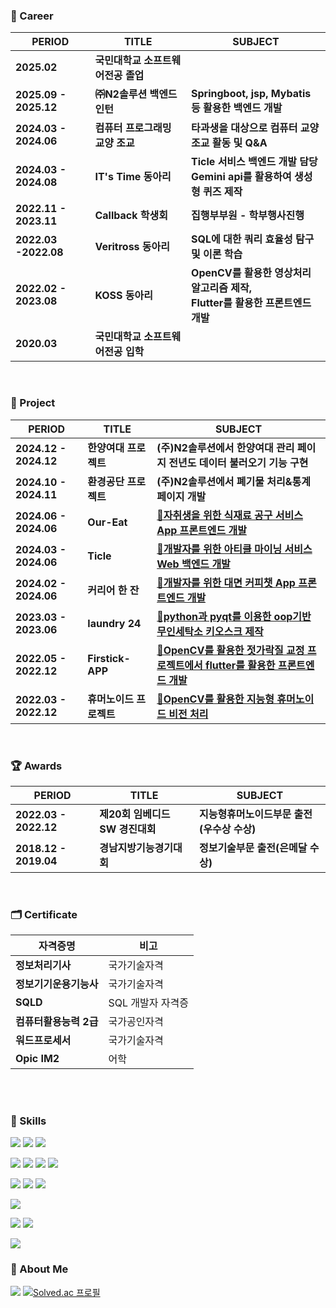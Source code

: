 


### 🏢 Career

| PERIOD | TITLE | SUBJECT |
| ------- | ------- | ------- | 
| **2025.02** | **국민대학교 소프트웨어전공 졸업** | |
| **2025.09 - 2025.12** | **㈜N2솔루션 백엔드 인턴** | **Springboot, jsp, Mybatis 등 활용한 백엔드 개발** |
| **2024.03 - 2024.06** | **컴퓨터 프로그래밍 교양 조교** | **타과생을 대상으로 컴퓨터 교양 조교 활동 및 Q&A**| 
| **2024.03 - 2024.08** | **IT's Time 동아리** | **Ticle 서비스 백엔드 개발 담당<br>Gemini api를 활용하여 생성형 퀴즈 제작**|
| **2022.11 - 2023.11** | **Callback 학생회** | **집행부부원 - 학부행사진행** | 
| **2022.03 -2022.08** | **Veritross 동아리** | **SQL에 대한 쿼리 효율성 탐구 및 이론 학습** |
| **2022.02 - 2023.08** | **KOSS 동아리** |**OpenCV를 활용한 영상처리 알고리즘 제작, <br>Flutter를 활용한 프론트엔드 개발**|
| **2020.03** | **국민대학교 소프트웨어전공 입학** | |

<br>

### 📜 Project  

| PERIOD | TITLE | SUBJECT |
| ----------- | ------- | -------|
| **2024.12 - 2024.12** | **한양여대 프로젝트** | **(주)N2솔루션에서 한양여대 관리 페이지 전년도 데이터 불러오기 기능 구현** |
| **2024.10 - 2024.11** | **환경공단 프로젝트** | **(주)N2솔루션에서 폐기물 처리&통계 페이지 개발** |
| **2024.06 - 2024.06** | **Our-Eat** | **[🔗자취생을 위한 식재료 공구 서비스 App 프론트엔드 개발](https://github.com/chaeyeonKong/Our-Eat)** |
| **2024.03 - 2024.06** | **Ticle** | **[🔗개발자를 위한 아티클 마이닝 서비스 Web 백엔드 개발](https://github.com/chaeyeonKong/Ticle-server)** |
| **2024.02 - 2024.06** | **커리어 한 잔** | **[🔗개발자를 위한 대면 커피챗 App 프론트엔드 개발](https://github.com/chaeyeonKong/Coffee_cup)** |
| **2023.03 - 2023.06** | **laundry 24** | **[🔗python과 pyqt를 이용한 oop기반 무인세탁소 키오스크 제작](https://github.com/chaeyeonKong/LaundryProject)** |
| **2022.05 - 2022.12** | **Firstick-APP** | **[🔗OpenCV를 활용한 젓가락질 교정 프로젝트에서 flutter를 활용한 프론트엔드 개발](https://github.com/chaeyeonKong/Firstick-APP)** |
| **2022.03 - 2022.12** | **휴머노이드 프로젝트** | **[🔗OpenCV를 활용한 지능형 휴머노이드 비전 처리](https://github.com/chaeyeonKong/2022ESWContest_robot_2005)** |

<br>

### 🏆 Awards
| PERIOD | TITLE | SUBJECT |
| ------- | ------- | -------|
| **2022.03 - 2022.12** | **제20회 임베디드 SW 경진대회** | **지능형휴머노이드부문 출전(우수상 수상)** |
| **2018.12 - 2019.04** | **경남지방기능경기대회** | **정보기술부문 출전(은메달 수상)** |

<br>

### 🗂️ Certificate

| 자격증명               | 비고            |
|------------------------|-----------------|
| **정보처리기사**           | 국가기술자격     |
| **정보기기운용기능사**     | 국가기술자격     |
| **SQLD**                  | SQL 개발자 자격증 |
| **컴퓨터활용능력 2급**  | 국가공인자격     |
| **워드프로세서**           | 국가기술자격     |
| **Opic IM2**  | 어학 |

<br>

<br>

### 🧩 Skills  

  <img src="https://img.shields.io/badge/Java-007396?style=flat&logo=Java&logoColor=white"/></a>
  <img src="https://img.shields.io/badge/Python-3776AB?style=flat&logo=Python&logoColor=white"/></a>
  <img src="https://img.shields.io/badge/C-A8B9CC?style=flat&logo=C&logoColor=white"/></a>
  
  <img src="https://img.shields.io/badge/MySQL-4479A1?style=flat&logo=MySQL&logoColor=white"/></a>
  <img src="https://img.shields.io/badge/Django-092E20?style=flat&logo=Django&logoColor=white"/></a>
  <img src="https://img.shields.io/badge/SQLite-003B57?style=flat&logo=SQLite&logoColor=white"/></a>
  <img src="https://img.shields.io/badge/SpringBoot-6DB33F?style=flat&logo=springboot&logoColor=white"/></a>
  
  <img src="https://img.shields.io/badge/html5-E34F26?style=flat&logo=html5&logoColor=white"/></a>
  <img src="https://img.shields.io/badge/Dart-0175C2?style=flat&logo=Dart&logoColor=white"/></a>
  <img src="https://img.shields.io/badge/Flutter-02569B?style=flat&logo=Flutter&logoColor=white"/></a>

  <img src="https://img.shields.io/badge/OpenCV-5C3EE8?style=flat&logo=OpenCV&logoColor=white"/></a>

  <img src="https://img.shields.io/badge/Linux-FCC624?style=flat&logo=Linux&logoColor=white"/></a>
  <img src="https://img.shields.io/badge/Window-0078D6?style=flat&logo=windows10&logoColor=white"/></a>

  <img src="https://img.shields.io/badge/selenium-43B02A?style=flat&logo=selenium&logoColor=white"/></a>
  
### 💬 About Me

<a href="https://velog.io/@dnjftjd53/posts"><img src="https://img.shields.io/badge/Velog-20C997?style=flat&logo=Velog&logoColor=white"/></a>
[![Solved.ac
프로필](http://mazassumnida.wtf/api/mini/generate_badge?boj=0vel)](https://solved.ac/0vel)




